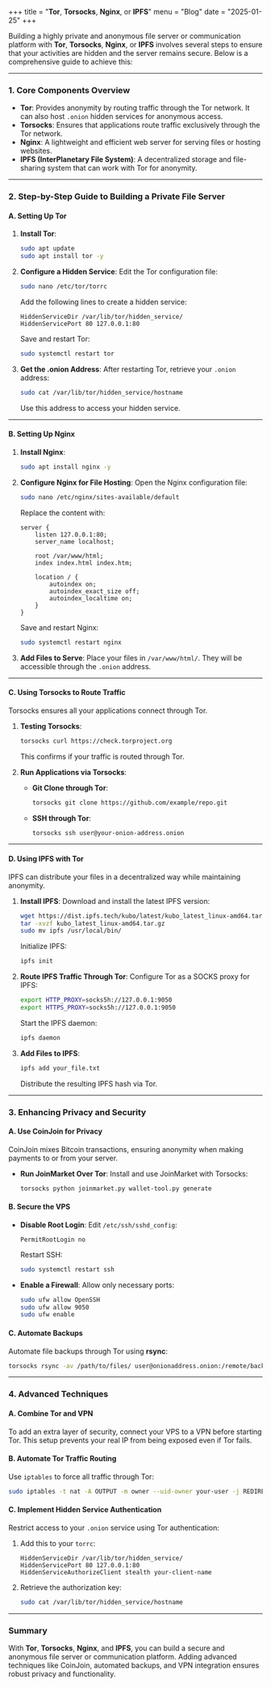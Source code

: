 +++
title = "**Tor**, **Torsocks**, **Nginx**, or **IPFS**"
menu = "Blog"
date = "2025-01-25"
+++


Building a highly private and anonymous file server or communication platform with **Tor**, **Torsocks**, **Nginx**, or **IPFS** involves several steps to ensure that your activities are hidden and the server remains secure. Below is a comprehensive guide to achieve this:

---

### **1. Core Components Overview**
- **Tor**: Provides anonymity by routing traffic through the Tor network. It can also host `.onion` hidden services for anonymous access.
- **Torsocks**: Ensures that applications route traffic exclusively through the Tor network.
- **Nginx**: A lightweight and efficient web server for serving files or hosting websites.
- **IPFS (InterPlanetary File System)**: A decentralized storage and file-sharing system that can work with Tor for anonymity.

---

### **2. Step-by-Step Guide to Building a Private File Server**

#### **A. Setting Up Tor**
1. **Install Tor**:
   ```bash
   sudo apt update
   sudo apt install tor -y
   ```
2. **Configure a Hidden Service**:
   Edit the Tor configuration file:
   ```bash
   sudo nano /etc/tor/torrc
   ```
   Add the following lines to create a hidden service:
   ```plaintext
   HiddenServiceDir /var/lib/tor/hidden_service/
   HiddenServicePort 80 127.0.0.1:80
   ```
   Save and restart Tor:
   ```bash
   sudo systemctl restart tor
   ```
3. **Get the .onion Address**:
   After restarting Tor, retrieve your `.onion` address:
   ```bash
   sudo cat /var/lib/tor/hidden_service/hostname
   ```
   Use this address to access your hidden service.

---

#### **B. Setting Up Nginx**
1. **Install Nginx**:
   ```bash
   sudo apt install nginx -y
   ```
2. **Configure Nginx for File Hosting**:
   Open the Nginx configuration file:
   ```bash
   sudo nano /etc/nginx/sites-available/default
   ```
   Replace the content with:
   ```nginx
   server {
       listen 127.0.0.1:80;
       server_name localhost;

       root /var/www/html;
       index index.html index.htm;

       location / {
           autoindex on;
           autoindex_exact_size off;
           autoindex_localtime on;
       }
   }
   ```
   Save and restart Nginx:
   ```bash
   sudo systemctl restart nginx
   ```
3. **Add Files to Serve**:
   Place your files in `/var/www/html/`. They will be accessible through the `.onion` address.

---

#### **C. Using Torsocks to Route Traffic**
Torsocks ensures all your applications connect through Tor.

1. **Testing Torsocks**:
   ```bash
   torsocks curl https://check.torproject.org
   ```
   This confirms if your traffic is routed through Tor.

2. **Run Applications via Torsocks**:
   - **Git Clone through Tor**:
     ```bash
     torsocks git clone https://github.com/example/repo.git
     ```
   - **SSH through Tor**:
     ```bash
     torsocks ssh user@your-onion-address.onion
     ```

---

#### **D. Using IPFS with Tor**
IPFS can distribute your files in a decentralized way while maintaining anonymity.

1. **Install IPFS**:
   Download and install the latest IPFS version:
   ```bash
   wget https://dist.ipfs.tech/kubo/latest/kubo_latest_linux-amd64.tar.gz
   tar -xvzf kubo_latest_linux-amd64.tar.gz
   sudo mv ipfs /usr/local/bin/
   ```
   Initialize IPFS:
   ```bash
   ipfs init
   ```

2. **Route IPFS Traffic Through Tor**:
   Configure Tor as a SOCKS proxy for IPFS:
   ```bash
   export HTTP_PROXY=socks5h://127.0.0.1:9050
   export HTTPS_PROXY=socks5h://127.0.0.1:9050
   ```
   Start the IPFS daemon:
   ```bash
   ipfs daemon
   ```

3. **Add Files to IPFS**:
   ```bash
   ipfs add your_file.txt
   ```
   Distribute the resulting IPFS hash via Tor.

---

### **3. Enhancing Privacy and Security**

#### **A. Use CoinJoin for Privacy**
CoinJoin mixes Bitcoin transactions, ensuring anonymity when making payments to or from your server.

- **Run JoinMarket Over Tor**:
  Install and use JoinMarket with Torsocks:
  ```bash
  torsocks python joinmarket.py wallet-tool.py generate
  ```

#### **B. Secure the VPS**
- **Disable Root Login**:
  Edit `/etc/ssh/sshd_config`:
  ```plaintext
  PermitRootLogin no
  ```
  Restart SSH:
  ```bash
  sudo systemctl restart ssh
  ```
- **Enable a Firewall**:
  Allow only necessary ports:
  ```bash
  sudo ufw allow OpenSSH
  sudo ufw allow 9050
  sudo ufw enable
  ```

#### **C. Automate Backups**
Automate file backups through Tor using **rsync**:
```bash
torsocks rsync -av /path/to/files/ user@onionaddress.onion:/remote/backup/
```

---

### **4. Advanced Techniques**

#### **A. Combine Tor and VPN**
To add an extra layer of security, connect your VPS to a VPN before starting Tor. This setup prevents your real IP from being exposed even if Tor fails.

#### **B. Automate Tor Traffic Routing**
Use `iptables` to force all traffic through Tor:
```bash
sudo iptables -t nat -A OUTPUT -m owner --uid-owner your-user -j REDIRECT --to-ports 9050
```

#### **C. Implement Hidden Service Authentication**
Restrict access to your `.onion` service using Tor authentication:
1. Add this to your `torrc`:
   ```plaintext
   HiddenServiceDir /var/lib/tor/hidden_service/
   HiddenServicePort 80 127.0.0.1:80
   HiddenServiceAuthorizeClient stealth your-client-name
   ```
2. Retrieve the authorization key:
   ```bash
   sudo cat /var/lib/tor/hidden_service/hostname
   ```

---

### Summary
With **Tor**, **Torsocks**, **Nginx**, and **IPFS**, you can build a secure and anonymous file server or communication platform. Adding advanced techniques like CoinJoin, automated backups, and VPN integration ensures robust privacy and functionality.